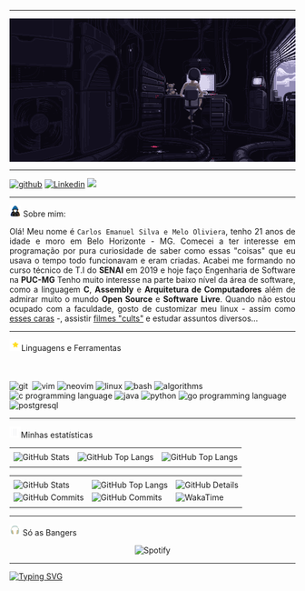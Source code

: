 <!-- Header --> 
----

<div>
  <img align="Center" alt="Header" src="https://github.com/x86-carlos/x86-carlos/blob/main/img/sel-banner.gif">
</div>

----

<!-- Redes e Contatos -->
<div>
  <a href="https://github.com/x86-carlos" target="_blank"><img alt="github" src="https://img.shields.io/badge/GitHub-100000?style=for-the-badge&logo=github&logoColor=white"/></a>
  <a href="https://www.linkedin.com/in/carlosolvr/" target="_blank"><img alt="Linkedin" src="https://img.shields.io/badge/LinkedIn-0077B5?style=for-the-badge&logo=linkedin&logoColor=white"/></a>
  <a href = "mailto:carlos.olvr32@gmail.com"><img src="https://img.shields.io/badge/-Gmail-%23333?style=for-the-badge&logo=gmail&logoColor=white" target="_blank"></a>
</div>

----

<!-- Sobre mim -->
<img height="20" alt="GIF" src="https://github.com/x86-carlos/x86-carlos/blob/main/img/hacker.gif"> Sobre mim:

<div align="justify">
  <p>Olá! Meu nome é <code>Carlos Emanuel Silva e Melo Oliviera</code>, tenho 21 anos de idade e moro em Belo Horizonte - MG. Comecei a ter interesse em programação por pura curiosidade de saber como essas "coisas" que eu usava o tempo todo funcionavam e eram criadas. Acabei me formando no curso técnico de T.I do <b>SENAI</b> em 2019 e hoje faço Engenharia de Software na <b>PUC-MG</b> Tenho muito interesse na parte baixo nível da área de software, como a linguagem <b>C</b>, <b>Assembly</b> e <b>Arquitetura de Computadores</b> além de admirar muito o mundo <b>Open Source</b> e <b>Software Livre</b>. Quando não estou ocupado com a faculdade, gosto de customizar meu linux - assim como <a href="https://www.reddit.com/r/unixporn/">esses caras</a> -, assistir <a href="https://letterboxd.com/CsOliveira/">filmes "cults"</a> e estudar assuntos diversos...</p> 
</div>

---

<!-- Linguagens e ferramentas -->
<img height="20" alt="GIF" src="https://github.com/x86-carlos/x86-carlos/blob/main/img/star.gif"/>Linguagens e Ferramentas
<div>
  <img height="50" alt="git" src="https://cdn.jsdelivr.net/gh/devicons/devicon@latest/icons/git/git-plain-wordmark.svg" />
  <img height="50 alt="github""src="https://cdn.jsdelivr.net/gh/devicons/devicon@latest/icons/github/github-original.svg" />
  <img height="50" alt="vim" src="https://cdn.jsdelivr.net/gh/devicons/devicon@latest/icons/vim/vim-original.svg" />
  <img height="50" alt="neovim" src="https://cdn.jsdelivr.net/gh/devicons/devicon@latest/icons/neovim/neovim-original.svg" />
  <img height="50" alt="linux" src="https://cdn.jsdelivr.net/gh/devicons/devicon@latest/icons/linux/linux-original.svg" />
  <img height="50" alt="bash" src="https://cdn.jsdelivr.net/gh/devicons/devicon@latest/icons/bash/bash-original.svg" />
  <img height="50" alt="algorithms" src="https://cdn.jsdelivr.net/gh/devicons/devicon@latest/icons/thealgorithms/thealgorithms-original.svg" />
  <img height="50" alt="c programming language" src="https://cdn.jsdelivr.net/gh/devicons/devicon@latest/icons/c/c-original.svg" />
  <img height="50" alt="java" src="https://cdn.jsdelivr.net/gh/devicons/devicon@latest/icons/java/java-original.svg" />
  <img height="50" alt="python" src="https://cdn.jsdelivr.net/gh/devicons/devicon@latest/icons/python/python-original.svg" />
  <img height="50" alt="go programming language" src="https://cdn.jsdelivr.net/gh/devicons/devicon@latest/icons/go/go-original.svg" />
  <img height="50" alt="postgresql" src="https://cdn.jsdelivr.net/gh/devicons/devicon@latest/icons/postgresql/postgresql-original.svg" />        
</div>

----

<!-- Estatísticas do github -->

<img height="20" alt="GIF" src="https://github.com/x86-carlos/x86-carlos/blob/main/img/graphic.webp"/>Minhas estatísticas
<div>
  <table>
    <tr>
      <td align="center" colspan="3"></td>
    </tr>
    <tr>
      <td>
        <img alt="GitHub Stats" src="https://github-readme-stats.vercel.app/api?username=x86-carlos&show=reviews,discussions_started,discussions_answered,prs_merged,prs_merged_percentage&rank_icon=percentile&theme=radical&locale=pt-br&card_width=480"/>
      </td>
      <td>
         <img alt="GitHub Top Langs" src="https://github-readme-stats.vercel.app/api/top-langs/?username=x86-carlos&theme=radical&locale=pt-br&langs_count=7"/>
      </td>
      <td>
        <img alt="GitHub Top Langs" src="https://github-readme-stats.vercel.app/api/top-langs/?username=x86-carlos&layout=pie&theme=radical&locale=pt-br"/>
      </td>
    </tr>
    <tr>
      <td align="center" colspan="3"></td>
    </tr>
  </table>
  <table>
    <tr>
      <td align="center" colspan="3"></td>
    </tr>
    <tr>
      <td>
        <img alt="GitHub Stats" width="200px" src="http://github-profile-summary-cards.vercel.app/api/cards/stats?username=x86-carlos&theme=radical"/>
      </td>
      <td>
        <img alt="GitHub Top Langs" width="200px" src="http://github-profile-summary-cards.vercel.app/api/cards/repos-per-language?username=x86-carlos&theme=radical"/>
      </td>
      <td>
        <img alt="GitHub Details" width="420px" src="http://github-profile-summary-cards.vercel.app/api/cards/profile-details?username=x86-carlos&theme=radical"/>
      </td>
    </tr>
    <tr>
      <td>
        <img alt="GitHub Commits" width="200px" src="http://github-profile-summary-cards.vercel.app/api/cards/productive-time?username=x86-carlos&theme=radical&utcOffset=8"/>
      </td>
      <td>
        <img alt="GitHub Commits" width="200px" src="http://github-profile-summary-cards.vercel.app/api/cards/most-commit-language?username=x86-carlos&theme=radical"/>
      </td>
      <td>
        <img alt="WakaTime" width="420" src="https://github-readme-stats.vercel.app/api/wakatime?username=x86_carlos&theme=radical&layout=compact"/>
      </td>
    </tr>
    <tr>
      <td align="center" colspan="3"></td>
    </tr>
  </table>
  
</div>

----

<!-- Estatisticas do spotify -->
<img height="20" alt="GIF" src="https://github.com/x86-carlos/x86-carlos/blob/main/img/headphone.gif"/> Só as Bangers
<div align="center">
    <img src="https://data-card-for-spotify.herokuapp.com/api/card?user_id=yk47a3h03i48tuuj9arfapzaz" alt="Spotify"/>
</div>

----

<!-- Footer -->
<a href="https://git.io/typing-svg"><img src="https://readme-typing-svg.demolab.com?font=Fira+Code&pause=1000&color=8A00C4&width=435&lines=%2F%2FEl+Psy+Kongroo" alt="Typing SVG" /></a>

